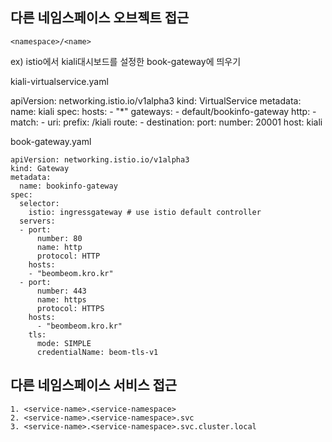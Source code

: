 ## 다른 네임스페이스 오브젝트 접근

    <namespace>/<name>
    
    
ex) istio에서 kiali대시보드를 설정한 book-gateway에 띄우기


kiali-virtualservice.yaml

  apiVersion: networking.istio.io/v1alpha3
  kind: VirtualService
  metadata:
    name: kiali
  spec:
    hosts:
    - "*"
    gateways:
    - default/bookinfo-gateway
    http:
    - match:
      - uri:
          prefix: /kiali
      route:
      - destination:
          port:
            number: 20001
          host: kiali


book-gateway.yaml

    apiVersion: networking.istio.io/v1alpha3
    kind: Gateway
    metadata:
      name: bookinfo-gateway
    spec:
      selector:
        istio: ingressgateway # use istio default controller
      servers:
      - port:
          number: 80
          name: http
          protocol: HTTP
        hosts:
        - "beombeom.kro.kr"
      - port:
          number: 443
          name: https
          protocol: HTTPS
        hosts:
          - "beombeom.kro.kr"
        tls:
          mode: SIMPLE
          credentialName: beom-tls-v1



    
## 다른 네임스페이스 서비스 접근

    1. <service-name>.<service-namespace>
    2. <service-name>.<service-namespace>.svc
    3. <service-name>.<service-namespace>.svc.cluster.local
